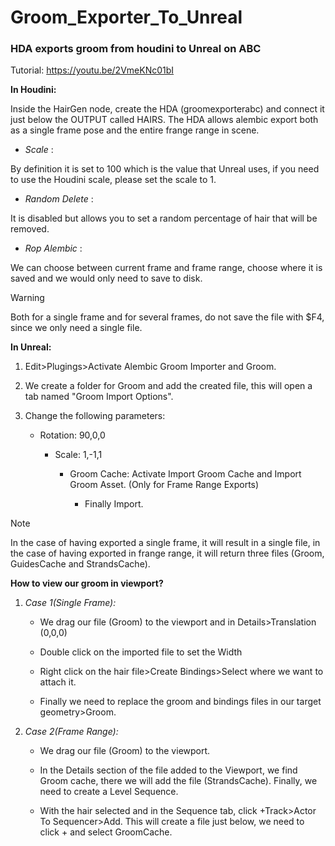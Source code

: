 # Groom_Exporter_To_Unreal
### HDA exports groom from houdini to Unreal on ABC
Tutorial: https://youtu.be/2VmeKNc01bI

**In Houdini:**

  Inside the HairGen node, create the HDA (groomexporterabc) and connect it just below the OUTPUT called HAIRS.
  The HDA allows alembic export both as a single frame pose and the entire frange range in scene.

  - *Scale* :

  By definition it is set to 100 which is the value that Unreal uses, if you need to use the Houdini scale, please set the scale to 1.

  - *Random Delete* :

  It is disabled but allows you to set a random percentage of hair that will be removed.

  - *Rop Alembic* :

  We can choose between current frame and frame range, choose where it is saved and we would only need to save to disk.

  > [!WARNING]
  > Both for a single frame and for several frames, do not save the file with $F4, since we only need a single file.
  
**In Unreal:**

1. Edit>Plugings>Activate Alembic Groom Importer and Groom.

2. We create a folder for Groom and add the created file, this will open a tab named "Groom Import Options".

3. Change the following parameters:

    - Rotation: 90,0,0

      - Scale: 1,-1,1

        - Groom Cache: Activate Import Groom Cache and Import Groom Asset. (Only for Frame Range Exports)

          - Finally Import.
           
> [!NOTE]
> In the case of having exported a single frame, it will result in a single file, in the case of having exported in frange range, it will return three files (Groom, GuidesCache and StrandsCache).

**How to view our groom in viewport?**

1. _Case 1(Single Frame):_

    - We drag our file (Groom) to the viewport and in Details>Translation (0,0,0)
  
    - Double click on the imported file to set the Width

    - Right click on the hair file>Create Bindings>Select where we want to attach it.

    - Finally we need to replace the groom and bindings files in our target geometry>Groom.

2. _Case 2(Frame Range):_

    - We drag our file (Groom) to the viewport. 

    - In the Details section of the file added to the Viewport, we find Groom cache, there we will add the file (StrandsCache). Finally, we need to create a Level Sequence.

    - With the hair selected and in the Sequence tab, click +Track>Actor To Sequencer>Add. This will create a file just below, we need to click + and select GroomCache.
